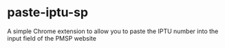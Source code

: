 # paste-iptu-sp
A simple Chrome extension to allow you to paste the IPTU number into the input field of the PMSP website
